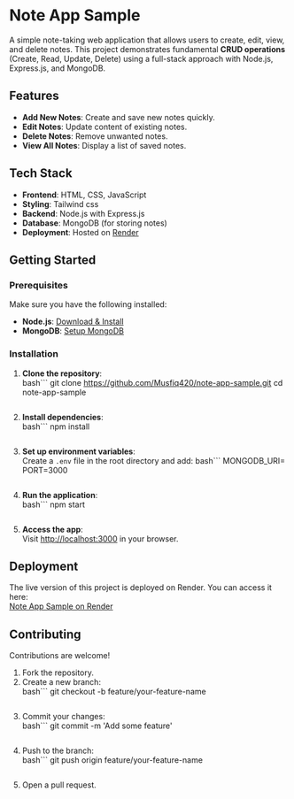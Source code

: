 # Note App Sample

A simple note-taking web application that allows users to create, edit, view, and delete notes. This project demonstrates fundamental **CRUD operations** (Create, Read, Update, Delete) using a full-stack approach with Node.js, Express.js, and MongoDB.

## Features
- **Add New Notes**: Create and save new notes quickly.
- **Edit Notes**: Update content of existing notes.
- **Delete Notes**: Remove unwanted notes.
- **View All Notes**: Display a list of saved notes.

## Tech Stack
- **Frontend**: HTML, CSS, JavaScript
- **Styling**: Tailwind css
- **Backend**: Node.js with Express.js  
- **Database**: MongoDB (for storing notes)  
- **Deployment**: Hosted on [Render](https://note-app-sample.onrender.com)  

## Getting Started

### Prerequisites
Make sure you have the following installed:
- **Node.js**: [Download & Install](https://nodejs.org/)  
- **MongoDB**: [Setup MongoDB](https://www.mongodb.com/)  

### Installation
1. **Clone the repository**:  
   bash```
   git clone https://github.com/Musfiq420/note-app-sample.git
   cd note-app-sample
   ```

2. **Install dependencies**:  
   bash```
   npm install
   ```

3. **Set up environment variables**:  
   Create a `.env` file in the root directory and add:
   bash```
   MONGODB_URI=<your-mongodb-connection-string>
   PORT=3000
   ```

4. **Run the application**:  
   bash```
   npm start
   ```

5. **Access the app**:  
   Visit [http://localhost:3000](http://localhost:3000) in your browser.

## Deployment
The live version of this project is deployed on Render. You can access it here:  
[Note App Sample on Render](https://note-app-sample.onrender.com)

## Contributing
Contributions are welcome!  
1. Fork the repository.  
2. Create a new branch:  
   bash```
   git checkout -b feature/your-feature-name
   ```
3. Commit your changes:  
   bash```
   git commit -m 'Add some feature'
   ```
4. Push to the branch:  
   bash```
   git push origin feature/your-feature-name
   ```
5. Open a pull request.
